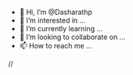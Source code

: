 - 👋 Hi, I’m @Dasharathp
- 👀 I’m interested in ...
- 🌱 I’m currently learning ...
- 💞️ I’m looking to collaborate on ...
- 📫 How to reach me ...

<!---
Dasharathp/Dasharathp is a ✨ special ✨ repository because its `README.md` (this file) appears on your GitHub profile.
You can click the Preview link to take a look at your changes.
--->
//
